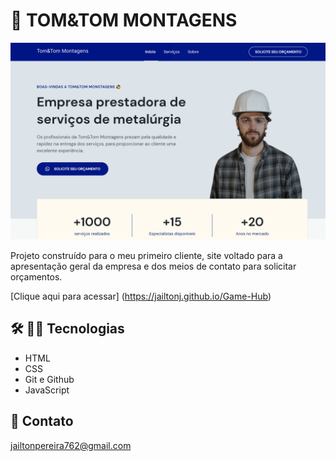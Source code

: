 # 👷 TOM&TOM MONTAGENS

![preview](./.github/preview.png)


Projeto construído para o meu primeiro cliente, site voltado para a apresentação geral da empresa e dos meios de contato para solicitar orçamentos.

[Clique aqui para acessar] (https://jailtonj.github.io/Game-Hub)

## 🛠 👨‍💻 Tecnologias

- HTML
- CSS
- Git e Github
- JavaScript

## 📩 Contato

jailtonpereira762@gmail.com